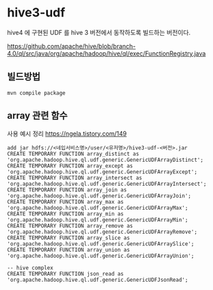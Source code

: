 # hive3-udf
hive4 에 구현된 UDF 를 hive 3 버전에서 동작하도록 빌드하는 버전이다.

https://github.com/apache/hive/blob/branch-4.0/ql/src/java/org/apache/hadoop/hive/ql/exec/FunctionRegistry.java

## 빌드방법

```console
mvn compile package
```

## array 관련 함수

사용 예시 정리
https://ngela.tistory.com/149

```console  
add jar hdfs://<네입서비스명>/user/<유저명>/hive3-udf-<버전>.jar
CREATE TEMPORARY FUNCTION array_distinct as 'org.apache.hadoop.hive.ql.udf.generic.GenericUDFArrayDistinct';
CREATE TEMPORARY FUNCTION array_except as 'org.apache.hadoop.hive.ql.udf.generic.GenericUDFArrayExcept';
CREATE TEMPORARY FUNCTION array_intersect as 'org.apache.hadoop.hive.ql.udf.generic.GenericUDFArrayIntersect';
CREATE TEMPORARY FUNCTION array_join as 'org.apache.hadoop.hive.ql.udf.generic.GenericUDFArrayJoin';
CREATE TEMPORARY FUNCTION array_max as 'org.apache.hadoop.hive.ql.udf.generic.GenericUDFArrayMax';
CREATE TEMPORARY FUNCTION array_min as 'org.apache.hadoop.hive.ql.udf.generic.GenericUDFArrayMin';
CREATE TEMPORARY FUNCTION array_remove as 'org.apache.hadoop.hive.ql.udf.generic.GenericUDFArrayRemove';
CREATE TEMPORARY FUNCTION array_slice as 'org.apache.hadoop.hive.ql.udf.generic.GenericUDFArraySlice';
CREATE TEMPORARY FUNCTION array_union as 'org.apache.hadoop.hive.ql.udf.generic.GenericUDFArrayUnion';

-- hive complex  
CREATE TEMPORARY FUNCTION json_read as 'org.apache.hadoop.hive.ql.udf.generic.GenericUDFJsonRead';
```